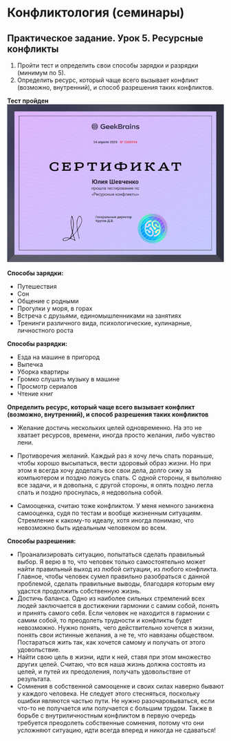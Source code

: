 # Конфликтология (семинары)

## Практическое задание. Урок 5. Ресурсные конфликты

1. Пройти тест и определить свои способы зарядки и разрядки (минимум по 5).
2. Определить ресурс, который чаще всего вызывает конфликт (возможно, внутренний), и способ разрешения таких конфликтов.

__Тест пройден__
![001](001.png)

__Способы зарядки:__

* Путешествия
* Сон
* Общение с родными
* Прогулки у моря, в горах
* Встреча с друзьями, единомышленниками на занятиях
* Тренинги различного вида, психологические, кулинарные, личностного роста

__Способы разрядки:__

* Езда на машине в пригород
* Выпечка
* Уборка квартиры
* Громко слушать музыку в машине
* Просмотр сериалов
* Чтение книг

__Определить ресурс, который чаще всего вызывает конфликт (возможно, внутренний), и способ разрешения таких конфликтов__

* Желание достичь нескольких целей одновременно. На это не хватает ресурсов, времени, иногда просто желания, либо чувство лени.

* Противоречия желаний. Каждый раз я хочу лечь спать пораньше, чтобы хорошо высыпаться, вести здоровый образ жизни. Но при этом я всегда хочу доделать все свои дела, долго сижу за компьютером и поздно ложусь спать. С одной стороны, я выполняю все задачи, и я довольна, с другой стороны, я опять поздно легла спать и поздно проснулась, я недовольна собой.

* Самооценка, считаю тоже конфликтом. У меня немного занижена самооценка, судя по тестам и вообще жизненным ситуациям. Стремление к какому-то идеалу, хотя иногда понимаю, что невозможно быть идеальным человеком во всем.

__Способы разрешения:__

* Проанализировать ситуацию, попытаться сделать правильный выбор. Я верю в то, что человек только самостоятельно может найти правильный выход из любой ситуации, из любого конфликта.  Главное, чтобы человек сумел правильно разобраться с данной проблемой, сделать правильные выводы, благодаря которым ему удастся продолжить собственную жизнь.
* Достичь баланса. Одно из наиболее сильных стремлений всех людей заключается в достижении гармонии с самим собой, понять и принять самого себя. Если человек не находится в гармонии с самим собой, то преодолеть трудности и конфликты будет невозможно. Нужно понять, чего действительно хочется в жизни, понять свои истинные желания, а не те, что навязаны обществом. Постараться жить так, как хочется самому и получать от этого удовольствие.
* Найти свою цель в жизни, идти к ней, ставя при этом множество других целей. Считаю, что вся наша жизнь должна состоять из целей, и путей их преодоления, получать удовольствие от результата.
* Сомнения в собственной самооценке и своих силах наверно бывают у каждого человека. Не следует этого стесняться, поскольку ошибки являются частью пути. Не нужно разочаровываться, если что-то не получается или получается с большим трудом.  Также в борьбе с внутриличностным конфликтом в первую очередь требуется преодолеть собственные сомнения, потому что они усложняют ситуацию, идти всегда вперед и никогда не сдаваться!
